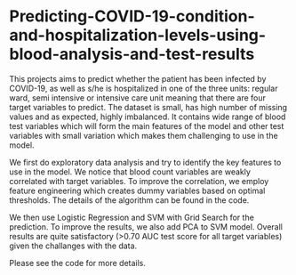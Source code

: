 # Predicting-COVID-19-condition-and-hospitalization-levels-using-blood-analysis-and-test-results
This projects aims to predict whether the patient has been infected by COVID-19, as well as s/he is hospitalized in one of the three units: regular ward, semi intensive or intensive care unit meaning that there are four target variables to predict. The dataset is small, has high number of missing values and as expected, highly imbalanced. It contains wide range of blood test variables which will form the main features of the model and other test variables with small variation which makes them challenging to use in the model.

We first do exploratory data analysis and try to identify the key features to use in the model. We notice that blood count variables are weakly correlated with target variables. To improve the correlation, we employ feature engineering which creates dummy variables based on optimal thresholds. The details of the algorithm can be found in the code. 

We then use Logistic Regression and SVM with Grid Search for the prediction. To improve the results, we also add PCA to SVM model. Overall results are quite satisfactory (>0.70 AUC test score for all target variables) given the challanges with the data. 

Please see the code for more details. 
